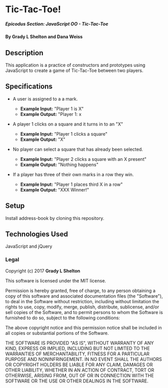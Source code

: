 # Tic-Tac-Toe!

##### Epicodus Section: JavaScript OO - Tic-Tac-Toe

#### By Grady L Shelton and Dana Weiss

## Description

This application is a practice of constructors and prototypes using JavaScript to create a game of Tic-Tac-Toe between two players.

## Specifications

* A user is assigned to a a mark.
  * **Example Input:** "Player 1 is X"
  * **Example Output:** "Player 1: x

* A player 1 clicks on a square and it turns in to an "X"
  * **Example Input:** "Player 1 clicks a square"
  * **Example Output:** "X"

* No player can select a square that has already been selected.
  * **Example Input:** "Player 2 clicks a square with an X present"
  * **Example Output:** "Nothing happens"

* If a player has three of their own marks in a row they win.
  * **Example Input:** "Player 1 places third X in a row"
  * **Example Output:** "XXX Winner!"

## Setup

Install address-book by cloning this repository.

## Technologies Used

JavaScript and jQuery

### Legal

Copyright (c) 2017 **Grady L Shelton**

This software is licensed under the MIT license.

Permission is hereby granted, free of charge, to any person obtaining a copy
of this software and associated documentation files (the "Software"), to deal
in the Software without restriction, including without limitation the rights
to use, copy, modify, merge, publish, distribute, sublicense, and/or sell
copies of the Software, and to permit persons to whom the Software is
furnished to do so, subject to the following conditions:

The above copyright notice and this permission notice shall be included in
all copies or substantial portions of the Software.

THE SOFTWARE IS PROVIDED "AS IS", WITHOUT WARRANTY OF ANY KIND, EXPRESS OR
IMPLIED, INCLUDING BUT NOT LIMITED TO THE WARRANTIES OF MERCHANTABILITY,
FITNESS FOR A PARTICULAR PURPOSE AND NONINFRINGEMENT. IN NO EVENT SHALL THE
AUTHORS OR COPYRIGHT HOLDERS BE LIABLE FOR ANY CLAIM, DAMAGES OR OTHER
LIABILITY, WHETHER IN AN ACTION OF CONTRACT, TORT OR OTHERWISE, ARISING FROM,
OUT OF OR IN CONNECTION WITH THE SOFTWARE OR THE USE OR OTHER DEALINGS IN
THE SOFTWARE.
